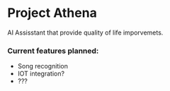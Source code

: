 # Project Athena

AI Assisstant that provide quality of life imporvemets.

### Current features planned:
- Song recognition
- IOT integration?
- ???
